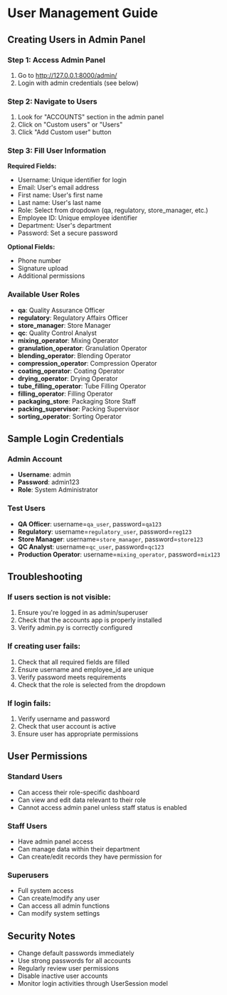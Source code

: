 # User Management Guide

## Creating Users in Admin Panel

### Step 1: Access Admin Panel
1. Go to http://127.0.0.1:8000/admin/
2. Login with admin credentials (see below)

### Step 2: Navigate to Users
1. Look for "ACCOUNTS" section in the admin panel
2. Click on "Custom users" or "Users"
3. Click "Add Custom user" button

### Step 3: Fill User Information
**Required Fields:**
- Username: Unique identifier for login
- Email: User's email address
- First name: User's first name
- Last name: User's last name
- Role: Select from dropdown (qa, regulatory, store_manager, etc.)
- Employee ID: Unique employee identifier
- Department: User's department
- Password: Set a secure password

**Optional Fields:**
- Phone number
- Signature upload
- Additional permissions

### Available User Roles
- **qa**: Quality Assurance Officer
- **regulatory**: Regulatory Affairs Officer
- **store_manager**: Store Manager
- **qc**: Quality Control Analyst
- **mixing_operator**: Mixing Operator
- **granulation_operator**: Granulation Operator
- **blending_operator**: Blending Operator
- **compression_operator**: Compression Operator
- **coating_operator**: Coating Operator
- **drying_operator**: Drying Operator
- **tube_filling_operator**: Tube Filling Operator
- **filling_operator**: Filling Operator
- **packaging_store**: Packaging Store Staff
- **packing_supervisor**: Packing Supervisor
- **sorting_operator**: Sorting Operator

## Sample Login Credentials

### Admin Account
- **Username**: admin
- **Password**: admin123
- **Role**: System Administrator

### Test Users
- **QA Officer**: username=`qa_user`, password=`qa123`
- **Regulatory**: username=`regulatory_user`, password=`reg123`
- **Store Manager**: username=`store_manager`, password=`store123`
- **QC Analyst**: username=`qc_user`, password=`qc123`
- **Production Operator**: username=`mixing_operator`, password=`mix123`

## Troubleshooting

### If users section is not visible:
1. Ensure you're logged in as admin/superuser
2. Check that the accounts app is properly installed
3. Verify admin.py is correctly configured

### If creating user fails:
1. Check that all required fields are filled
2. Ensure username and employee_id are unique
3. Verify password meets requirements
4. Check that the role is selected from the dropdown

### If login fails:
1. Verify username and password
2. Check that user account is active
3. Ensure user has appropriate permissions

## User Permissions

### Standard Users
- Can access their role-specific dashboard
- Can view and edit data relevant to their role
- Cannot access admin panel unless staff status is enabled

### Staff Users
- Have admin panel access
- Can manage data within their department
- Can create/edit records they have permission for

### Superusers
- Full system access
- Can create/modify any user
- Can access all admin functions
- Can modify system settings

## Security Notes
- Change default passwords immediately
- Use strong passwords for all accounts
- Regularly review user permissions
- Disable inactive user accounts
- Monitor login activities through UserSession model
